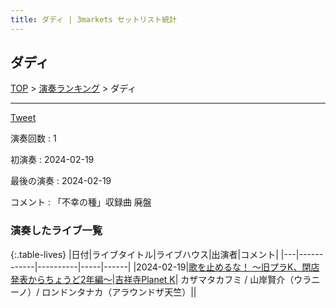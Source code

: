 ```yaml
---
title: ダディ | 3markets セットリスト統計
---
```

## ダディ


[TOP](/setlist/) > [演奏ランキング](songs.html) > ダディ

___

<a href="https://twitter.com/share?ref_src=twsrc%5Etfw" data-text="3markets[ ]セットリスト > ダディ" class="twitter-share-button" data-via="3markets" data-hashtags="3markets" data-related="3markets" data-show-count="false">Tweet</a>

演奏回数
: 1

初演奏
: 2024-02-19

最後の演奏
: 2024-02-19


コメント
: 「不幸の種」収録曲 廃盤








### 演奏したライブ一覧

{:.table-lives}
|日付|ライブタイトル|ライブハウス|出演者|コメント|
|---|------------|----------|-----|------|
|<span class="nowrap">2024-02-19</span>|[歌を止めるな！ 〜旧プラK、閉店発表からちょうど2年編〜](live105.html)|[吉祥寺Planet K](livehouse003.html)|	カザマタカフミ / 山岸賢介（ウラニーノ）/ ロンドンタナカ（アラウンドザ天竺）||



<script async src="https://platform.twitter.com/widgets.js" charset="utf-8"></script>